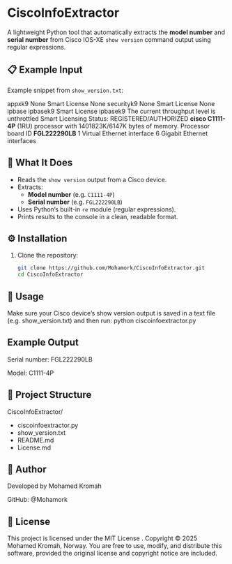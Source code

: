 # CiscoInfoExtractor

A lightweight Python tool that automatically extracts the **model number** and **serial number** from Cisco IOS-XE `show version` command output using regular expressions.

## 📋 Example Input

Example snippet from `show_version.txt`: 

appxk9           None             Smart License    None
securityk9       None             Smart License    None
ipbase           ipbasek9         Smart License    ipbasek9
The current throughput level is unthrottled 
Smart Licensing Status: REGISTERED/AUTHORIZED
**cisco C1111-4P** (1RU) processor with 1401823K/6147K bytes of memory.
Processor board ID **FGL222290LB**
1 Virtual Ethernet interface
6 Gigabit Ethernet interfaces


## 🧠 What It Does

- Reads the `show version` output from a Cisco device.
- Extracts:
  - **Model number** (e.g. `C1111-4P`)
  - **Serial number** (e.g. `FGL222290LB`)
- Uses Python’s built-in `re` module (regular expressions).
- Prints results to the console in a clean, readable format.


## ⚙️ Installation

1. Clone the repository:
   ```bash
   git clone https://github.com/Mohamork/CiscoInfoExtractor.git
   cd CiscoInfoExtractor

## 🚀 Usage 
Make sure your Cisco device’s show version output is saved in a text file (e.g. show_version.txt) and then run:
python ciscoinfoextractor.py

## Example Output 
Serial number: FGL222290LB

Model: C1111-4P

## 🧪 Project Structure
CiscoInfoExtractor/
- ciscoinfoextractor.py
- show_version.txt
- README.md
- License.md
 
## 👤 Author

Developed by Mohamed Kromah

GitHub: @Mohamork

## 🪪 License

This project is licensed under the MIT License
.
Copyright © 2025 Mohamed Kromah, Norway.
You are free to use, modify, and distribute this software, provided the original license and copyright notice are included.

